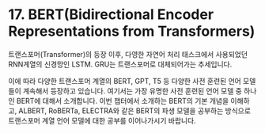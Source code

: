 # 17. BERT(Bidirectional Encoder Representations from Transformers)

트랜스포머(Transformer)의 등장 이후, 다영한 자연어 처리 태스크에서 사용되었던 RNN계열의 신경망인 LSTM. GRU는 트랜스포머로 대체되어가는 추세입니다.

이에 따라 다양한 트랜스포머 계열의 BERT, GPT, T5 등 다양한 사전 훈련된 언어 모델들이 계속해서 등장하고 있습니다. 여기서는 가장 유명한 사전 훈련된 언어 모델 중 하나인 BERT에 대해서 소개합니다. 이번 챕터에서 소개하는 BERT의 기본 개념을 이해하고, ALBERT, RoBERTa, ELECTRA와 같은 BERT의 파생 모델을 공부하는 방식으로 트랜스포머 계열 언어 모델에 대한 공부를 이어나가시기 바랍니다.